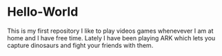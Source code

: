 # Hello-World
This is my first repository
I like to play videos games whenevever I am at home and I have free time. Lately I have been playing ARK which lets you capture dinosaurs and fight your friends with them.
